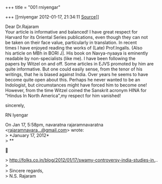 +++
title = "001 rniyengar"

+++
[[rniyengar	2012-01-17, 21:34:11 [Source](https://groups.google.com/g/bvparishat/c/7YYgoN5QBK0)]]



Dear Dr.Rajaram  
Your article is informative and balanced! I have great respect for  
Harvard for its Oriental Series publications, even though they can not  
be taken on their face value, particularly in translation. In recent  
times I have enjoyed reading the works of (Late) Prof.Ingalls. {Also  
his article on MBh in BORI J\]. His book on Navya-nyaaya is eminently  
readable by non-specialists (like me). I have been following the  
papers by Witzel on and off. Some articles in EJVS promoted by him are  
quite informative. But one could easily sense, from the tenor of his  
writings, that he is biased against India. Over years he seems to have  
become quite open about this. Perhaps he never wanted to be an  
Indologist, but circumstances might have forced him to become one!  
However, from the time Witzel coined the Sanskrit acronym HINA for  
"Hindus In North America",my respect for him vanished!  
  
sincerely,  
  
RN Iyengar  
  
On Jan 17, 5:58pm, navaratna rajaramnavaratna  
\<[rajaramnavara...@gmail.com]()\> wrote:  
\> \*January 17, 2012\*  
\> \*\*  



\> <http://folks.co.in/blog/2012/01/17/swamy-controversy-india-studies-in.>..  
\>  
\> Sincere regards,  
\> N.S. Rajaram

